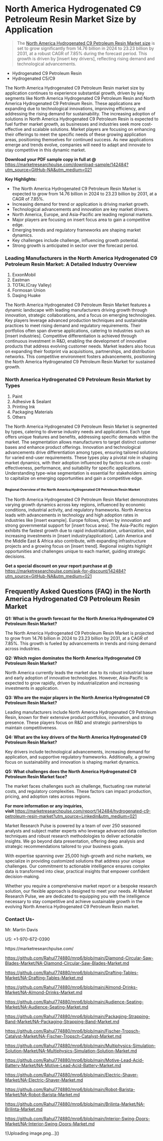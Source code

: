 <h1>North America Hydrogenated C9 Petroleum Resin Market&nbsp;Size by Application</h1><blockquote><p>The <a href="https://marketresearchpulse.com/download-sample/142484?utm_source=GitHub-NA&amp;utm_medium=021">North America Hydrogenated C9 Petroleum Resin Market size</a> is set to grow significantly from 14.76 billion in 2024 to 23.23 billion by 2031, at a robust CAGR of 7.85% during the forecast period. This growth is driven by [insert key drivers], reflecting rising demand and technological advancements.</p></blockquote><ul><li>Hydrogenated C9 Petroleum Resin<li> Hydrogenated C5/C9</li></ul><p>The North America Hydrogenated C9 Petroleum Resin market size by application continues to experience substantial growth, driven by key segments like North America Hydrogenated C9 Petroleum Resin and North America Hydrogenated C9 Petroleum Resin. These applications are expanding due to technological innovations, improving efficiency, and addressing the rising demand for sustainability. The increasing adoption of solutions in North America Hydrogenated C9 Petroleum Resin is expected to fuel further market growth, as businesses and industries seek more cost-effective and scalable solutions. Market players are focusing on enhancing their offerings to meet the specific needs of these growing application areas, positioning themselves for continued success. As new applications emerge and trends evolve, companies will need to adapt and innovate to stay competitive in this dynamic market.</p><p><strong>Download your PDF sample copy in full at @ </strong><a href="https://marketresearchpulse.com/download-sample/142484?utm_source=GitHub-NA&amp;utm_medium=021">https://marketresearchpulse.com/download-sample/142484?utm_source=GitHub-NA&amp;utm_medium=021</a></p><p><strong>Key Highlights: </strong></p><ul><li>The North America Hydrogenated C9 Petroleum Resin Market is expected to grow from 14.76 billion in 2024 to 23.23 billion by 2031, at a CAGR of 7.85%.</li><li>Increasing demand for trend or application is driving market growth.</li><li>Technological advancements and innovation are key market drivers.</li><li>North America, Europe, and Asia-Pacific are leading regional markets.</li><li>Major players are focusing on insert focus area to gain a competitive edge.</li><li>Emerging trends and regulatory frameworks are shaping market dynamics.</li><li>Key challenges include challenge, influencing growth potential.</li><li>Strong growth is anticipated in sector over the forecast period.</li></ul><h3>Leading Manufacturers in the North America Hydrogenated C9 Petroleum Resin Market: A Detailed Industry Overview</h3><ol><li>ExxonMobil</li><li>Eastman</li><li>TOTAL(Cray Valley)</li><li>Formosan Union</li><li>Daqing Huake</li></ol><div class="flex max-w-full flex-col flex-grow"><div class="min-h-8 text-message flex w-full flex-col items-end gap-2 whitespace-normal break-words [.text-message+&amp;]:mt-5" dir="auto" data-message-author-role="assistant" data-message-id="fd8432e4-4910-450d-b182-61b7bfb0a01f" data-message-model-slug="gpt-4o"><div class="flex w-full flex-col gap-1 empty:hidden first:pt-[3px]"><div class="markdown prose w-full break-words dark:prose-invert light"><p>The North America Hydrogenated C9 Petroleum Resin Market features a dynamic landscape with leading manufacturers driving growth through innovation, strategic collaborations, and a focus on emerging technologies. Key players leverage advanced production techniques and sustainable practices to meet rising demand and regulatory requirements. Their portfolios often span diverse applications, catering to industries such as [insert industries]. Competitive differentiation is achieved through continuous investment in R&amp;D, enabling the development of innovative products that address evolving customer needs. Market leaders also focus on expanding their footprint via acquisitions, partnerships, and distribution networks. This competitive environment fosters advancements, positioning the North America Hydrogenated C9 Petroleum Resin Market for sustained growth.</p></div></div></div></div><h3>North America Hydrogenated C9 Petroleum Resin Market by Types</h3><ol><li>Paint<li> Adhesive & Sealant<li> Printing Ink<li> Packaging Materials<li> Others</li></ol><div class="flex max-w-full flex-col flex-grow"><div class="min-h-8 text-message flex w-full flex-col items-end gap-2 whitespace-normal break-words [.text-message+&amp;]:mt-5" dir="auto" data-message-author-role="assistant" data-message-id="084470be-0bb7-4664-bddf-5156b4f41249" data-message-model-slug="gpt-4o-mini"><div class="flex w-full flex-col gap-1 empty:hidden first:pt-[3px]"><div class="markdown prose w-full break-words dark:prose-invert light"><p>The North America Hydrogenated C9 Petroleum Resin Market is segmented by types, catering to diverse industry needs and applications. Each type offers unique features and benefits, addressing specific demands within the market. The segmentation allows manufacturers to target distinct customer bases and enhance product offerings. Innovation and technological advancements drive differentiation among types, ensuring tailored solutions for varied end-user requirements. These types play a pivotal role in shaping market dynamics, with their adoption influenced by factors such as cost-effectiveness, performance, and suitability for specific applications. Understanding type-wise segmentation is essential for stakeholders aiming to capitalize on emerging opportunities and gain a competitive edge.</p></div></div></div></div><h3><span style="font-size: 11px;">Regional Overview of the North America Hydrogenated C9 Petroleum Resin Market</span></h3><div class="flex max-w-full flex-col flex-grow"><div class="min-h-8 text-message flex w-full flex-col items-end gap-2 whitespace-normal break-words [.text-message+&amp;]:mt-5" dir="auto" data-message-author-role="assistant" data-message-id="e9038762-ce64-4e30-91c9-9bd413514231" data-message-model-slug="gpt-4o-mini"><div class="flex w-full flex-col gap-1 empty:hidden first:pt-[3px]"><div class="markdown prose w-full break-words dark:prose-invert light"><p>The North America Hydrogenated C9 Petroleum Resin Market demonstrates varying growth dynamics across key regions, influenced by economic conditions, industrial activity, and regulatory frameworks. North America leads with advancements in technology and high adoption rates in industries like [insert example]. Europe follows, driven by innovation and strong governmental support for [insert focus area]. The Asia-Pacific region exhibits the fastest growth due to rapid industrialization, urbanization, and increasing investments in [insert industry/application]. Latin America and the Middle East &amp; Africa also contribute, with expanding infrastructure projects and a growing focus on [insert trend]. Regional insights highlight opportunities and challenges unique to each market, guiding strategic decisions.</p></div></div></div></div><p><strong>Get a special discount on your report purchase at @ </strong><a href="https://marketresearchpulse.com/ask-for-discount/142484?utm_source=GitHub-NA&amp;utm_medium=021">https://marketresearchpulse.com/ask-for-discount/142484?utm_source=GitHub-NA&amp;utm_medium=021</a></p><h2>Frequently Asked Questions (FAQ) in the North America Hydrogenated C9 Petroleum Resin Market</h2><p><strong>Q1: What is the growth forecast for the North America Hydrogenated C9 Petroleum Resin Market?</strong></p><p>The North America Hydrogenated C9 Petroleum Resin Market is projected to grow from 14.76 billion in 2024 to 23.23 billion by 2031, at a CAGR of 7.85%. This growth is fueled by advancements in trends and rising demand across industries.</p><p><strong>Q2: Which region dominates the North America Hydrogenated C9 Petroleum Resin Market?</strong></p><p>North America currently leads the market due to its robust industrial base and early adoption of innovative technologies. However, Asia-Pacific is expected to grow rapidly, driven by industrialization and increasing investments in application.</p><p><strong>Q3: Who are the major players in the North America Hydrogenated C9 Petroleum Resin Market?</strong></p><p>Leading manufacturers include North America Hydrogenated C9 Petroleum Resin, known for their extensive product portfolios, innovation, and strong presence. These players focus on R&amp;D and strategic partnerships to maintain competitiveness.</p><p><strong>Q4: What are the key drivers of the North America Hydrogenated C9 Petroleum Resin Market?</strong></p><p>Key drivers include technological advancements, increasing demand for application, and supportive regulatory frameworks. Additionally, a growing focus on sustainability and innovation is shaping market dynamics.</p><p><strong>Q5: What challenges does the North America Hydrogenated C9 Petroleum Resin Market face?</strong></p><p>The market faces challenges such as challenge, fluctuating raw material costs, and regulatory complexities. These factors can impact production, pricing, and adoption rates across regions.</p><p><strong>For more information or any inquiries, visit&nbsp;</strong><a href="https://marketresearchpulse.com/report/142484/hydrogenated-c9-petroleum-resin-market?utm_source=Linkedin&utm_medium=021">https://marketresearchpulse.com/report/142484/hydrogenated-c9-petroleum-resin-market?utm_source=Linkedin&utm_medium=021</a></p><p>Market Research Pulse is powered by a team of over 250 seasoned analysts and subject matter experts who leverage advanced data collection techniques and robust research methodologies to deliver actionable insights. We go beyond data presentation, offering deep analysis and strategic recommendations tailored to your business goals.</p><p>With expertise spanning over 25,000 high-growth and niche markets, we specialize in providing customized solutions that address your unique challenges. Our commitment to actionable intelligence ensures complex data is transformed into clear, practical insights that empower confident decision-making.</p><p>Whether you require a comprehensive market report or a bespoke research solution, our flexible approach is designed to meet your needs. At Market Research Pulse, we are dedicated to equipping you with the intelligence necessary to stay competitive and achieve sustainable growth in the evolving North America Hydrogenated C9 Petroleum Resin market.</p><h3><strong>Contact Us-</strong></h3><p>Mr. Martin Davis</p><p>US: +1-970-672-0390</p><p>https://marketresearchpulse.com/</p><p><a href="https://github.com/Rahul774880/mrp6/blob/main/Diamond-Circular-Saw-Blades-Market/NA-Diamond-Circular-Saw-Blades-Market.md">https://github.com/Rahul774880/mrp6/blob/main/Diamond-Circular-Saw-Blades-Market/NA-Diamond-Circular-Saw-Blades-Market.md</a></p><p><a href="https://github.com/Rahul774880/mrp6/blob/main/Drafting-Tables-Market/NA-Drafting-Tables-Market.md">https://github.com/Rahul774880/mrp6/blob/main/Drafting-Tables-Market/NA-Drafting-Tables-Market.md</a></p><p><a href="https://github.com/Rahul774880/mrp6/blob/main/Almond-Drinks-Market/NA-Almond-Drinks-Market.md">https://github.com/Rahul774880/mrp6/blob/main/Almond-Drinks-Market/NA-Almond-Drinks-Market.md</a></p><p><a href="https://github.com/Rahul774880/mrp6/blob/main/Audience-Seating-Market/NA-Audience-Seating-Market.md">https://github.com/Rahul774880/mrp6/blob/main/Audience-Seating-Market/NA-Audience-Seating-Market.md</a></p><p><a href="https://github.com/Rahul774880/mrp6/blob/main/Packaging-Strapping-Band-Market/NA-Packaging-Strapping-Band-Market.md">https://github.com/Rahul774880/mrp6/blob/main/Packaging-Strapping-Band-Market/NA-Packaging-Strapping-Band-Market.md</a></p><p><a href="https://github.com/Rahul774880/mrp6/blob/main/Fischer-Tropsch-Catalyst-Market/NA-Fischer-Tropsch-Catalyst-Market.md">https://github.com/Rahul774880/mrp6/blob/main/Fischer-Tropsch-Catalyst-Market/NA-Fischer-Tropsch-Catalyst-Market.md</a></p><p><a href="https://github.com/Rahul774880/mrp6/blob/main/Multiphysics-Simulation-Solution-Market/NA-Multiphysics-Simulation-Solution-Market.md">https://github.com/Rahul774880/mrp6/blob/main/Multiphysics-Simulation-Solution-Market/NA-Multiphysics-Simulation-Solution-Market.md</a></p><p><a href="https://github.com/Rahul774880/mrp6/blob/main/Motive-Lead-Acid-Battery-Market/NA-Motive-Lead-Acid-Battery-Market.md">https://github.com/Rahul774880/mrp6/blob/main/Motive-Lead-Acid-Battery-Market/NA-Motive-Lead-Acid-Battery-Market.md</a></p><p><a href="https://github.com/Rahul774880/mrp6/blob/main/Electric-Shaver-Market/NA-Electric-Shaver-Market.md">https://github.com/Rahul774880/mrp6/blob/main/Electric-Shaver-Market/NA-Electric-Shaver-Market.md</a></p><p><a href="https://github.com/Rahul774880/mrp6/blob/main/Robot-Barista-Market/NA-Robot-Barista-Market.md">https://github.com/Rahul774880/mrp6/blob/main/Robot-Barista-Market/NA-Robot-Barista-Market.md</a></p><p><a href="https://github.com/Rahul774880/mrp6/blob/main/Brilinta-Market/NA-Brilinta-Market.md">https://github.com/Rahul774880/mrp6/blob/main/Brilinta-Market/NA-Brilinta-Market.md</a></p><p><a href="https://github.com/Rahul774880/mrp6/blob/main/Interior-Swing-Doors-Market/NA-Interior-Swing-Doors-Market.md">https://github.com/Rahul774880/mrp6/blob/main/Interior-Swing-Doors-Market/NA-Interior-Swing-Doors-Market.md</a></p>
![Uploading image.png…]()
